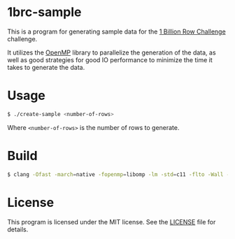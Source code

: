 # 1brc-sample

This is a program for generating sample data for the [1 Billion Row Challenge](https://1brc.dev) challenge.

It utilizes the [OpenMP](https://www.openmp.org/) library to parallelize the generation of the data,
as well as good strategies for good IO performance to minimize the time it takes to generate the data.

# Usage

```sh
$ ./create-sample <number-of-rows>
```

Where `<number-of-rows>` is the number of rows to generate.

# Build

```sh
$ clang -Ofast -march=native -fopenmp=libomp -lm -std=c11 -flto -Wall -Wextra -Wpedantic -Werror create-sample.c -o create-sample
```

# License

This program is licensed under the MIT license. See the [LICENSE](LICENSE) file for details.
